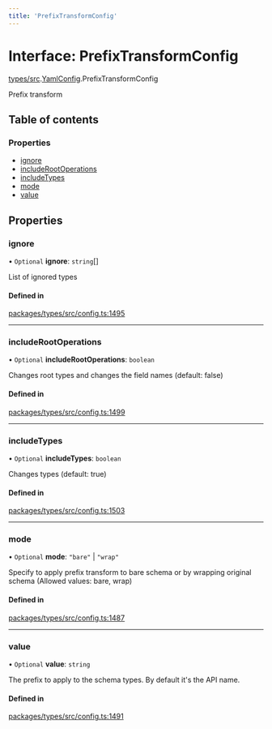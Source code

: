```yaml
---
title: 'PrefixTransformConfig'
---
```


# Interface: PrefixTransformConfig

[types/src](../modules/types_src).[YamlConfig](../modules/types_src.YamlConfig).PrefixTransformConfig

Prefix transform

## Table of contents

### Properties

- [ignore](types_src.YamlConfig.PrefixTransformConfig#ignore)
- [includeRootOperations](types_src.YamlConfig.PrefixTransformConfig#includerootoperations)
- [includeTypes](types_src.YamlConfig.PrefixTransformConfig#includetypes)
- [mode](types_src.YamlConfig.PrefixTransformConfig#mode)
- [value](types_src.YamlConfig.PrefixTransformConfig#value)

## Properties

### ignore

• `Optional` **ignore**: `string`[]

List of ignored types

#### Defined in

[packages/types/src/config.ts:1495](https://github.com/Urigo/graphql-mesh/blob/master/packages/types/src/config.ts#L1495)

___

### includeRootOperations

• `Optional` **includeRootOperations**: `boolean`

Changes root types and changes the field names (default: false)

#### Defined in

[packages/types/src/config.ts:1499](https://github.com/Urigo/graphql-mesh/blob/master/packages/types/src/config.ts#L1499)

___

### includeTypes

• `Optional` **includeTypes**: `boolean`

Changes types (default: true)

#### Defined in

[packages/types/src/config.ts:1503](https://github.com/Urigo/graphql-mesh/blob/master/packages/types/src/config.ts#L1503)

___

### mode

• `Optional` **mode**: ``"bare"`` \| ``"wrap"``

Specify to apply prefix transform to bare schema or by wrapping original schema (Allowed values: bare, wrap)

#### Defined in

[packages/types/src/config.ts:1487](https://github.com/Urigo/graphql-mesh/blob/master/packages/types/src/config.ts#L1487)

___

### value

• `Optional` **value**: `string`

The prefix to apply to the schema types. By default it's the API name.

#### Defined in

[packages/types/src/config.ts:1491](https://github.com/Urigo/graphql-mesh/blob/master/packages/types/src/config.ts#L1491)
